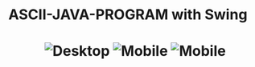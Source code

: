 <h1>ASCII-JAVA-PROGRAM with Swing<h1/>

<p align="center">
  <img src="https://github.com/user-attachments/assets/f5044c47-d7b8-475b-b158-ffbe264a98ca" alt="Desktop" />
  <img src="https://github.com/user-attachments/assets/257e4ed6-5fa3-4316-a50c-f331d610d5af" alt="Mobile" />
  <img src="https://github.com/user-attachments/assets/dfb2976e-5ac2-47b8-a5c5-e88539a37517" alt="Mobile" />
</p>
